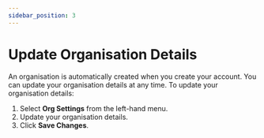 ```yaml
---
sidebar_position: 3
---
```


# Update Organisation Details

An organisation is automatically created when you create your account. You can
update your organisation details at any time. To update your organisation
details:

1. Select **Org Settings** from the left-hand menu.
2. Update your organisation details.
3. Click **Save Changes**.
